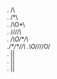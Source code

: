 .     /\      
.    /\*\     
.   /\O\*\    
.  /*/\/\/\   
. /\O\/\*\/\  
./\*\/\*\/\/\ 
.\O\/\/*/\/O/\
.     ||      
.     ||      
.     ||    
